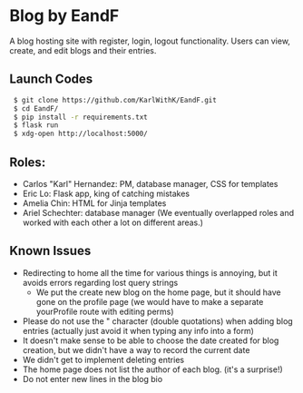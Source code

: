 # Blog by EandF
A blog hosting site with register, login, logout functionality. Users can view, create, and edit blogs and their entries. 

## Launch Codes
```sh
 $ git clone https://github.com/KarlWithK/EandF.git
 $ cd EandF/
 $ pip install -r requirements.txt
 $ flask run
 $ xdg-open http://localhost:5000/
```

## Roles:
- Carlos "Karl" Hernandez: PM, database manager, CSS for templates
- Eric Lo: Flask app, king of catching mistakes
- Amelia Chin: HTML for Jinja templates
- Ariel Schechter: database manager
(We eventually overlapped roles and worked with each other a lot on different areas.)

## Known Issues
- Redirecting to home all the time for various things is annoying, but it avoids errors regarding lost query strings
  - We put the create new blog on the home page, but it should have gone on the profile page (we would have to make a separate yourProfile route with editing perms)
- Please do not use the " character (double quotations) when adding blog entries (actually just avoid it when typing any info into a form)
- It doesn't make sense to be able to choose the date created for blog creation, but we didn't have a way to record the current date
- We didn't get to implement deleting entries
- The home page does not list the author of each blog. (it's a surprise!)
- Do not enter new lines in the blog bio

